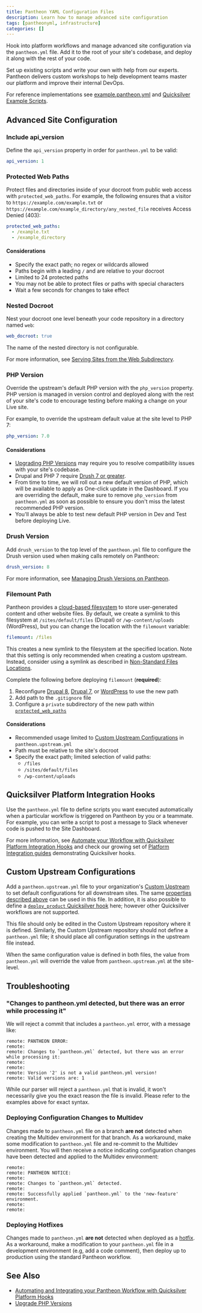 ```yaml
---
title: Pantheon YAML Configuration Files
description: Learn how to manage advanced site configuration
tags: [pantheonyml, infrastructure]
categories: []
---
```

Hook into platform workflows and manage advanced site configuration via the `pantheon.yml` file. Add it to the root of your site's codebase, and deploy it along with the rest of your code.

<Enablement title="Quicksilver Cloud Hooks Training" link="https://pantheon.io/agencies/learn-pantheon?docs">

Set up existing scripts and write your own with help from our experts. Pantheon delivers custom workshops to help development teams master our platform and improve their internal DevOps.

</Enablement>

For reference implementations see  [example.pantheon.yml](https://github.com/pantheon-systems/quicksilver-examples/blob/master/example.pantheon.yml) and [Quicksilver Example Scripts](https://github.com/pantheon-systems/quicksilver-examples).

## Advanced Site Configuration
### Include api_version
Define the `api_version` property in order for `pantheon.yml` to be valid:
```yaml
api_version: 1
```

### Protected Web Paths
Protect files and directories inside of your docroot from public web access with `protected_web_paths`. For example, the following ensures that a visitor to `https://example.com/example.txt` or `https://example.com/example_directory/any_nested_file` receives Access Denied (403):

```yaml
protected_web_paths:
  - /example.txt
  - /example_directory
```

#### Considerations
* Specify the exact path; no regex or wildcards allowed
* Paths begin with a leading `/` and are relative to your docroot
* Limited to 24 protected paths
* You may not be able to protect files or paths with special characters
* Wait a few seconds for changes to take effect

### Nested Docroot
Nest your docroot one level beneath your code repository in a directory named `web`:

```yaml
web_docroot: true
```

The name of the nested directory is not configurable.

For more information, see [Serving Sites from the Web Subdirectory](/docs/nested-docroot/).

### PHP Version
Override the upstream's default PHP version with the `php_version` property. PHP version is managed in version control and deployed along with the rest of your site's code to encourage testing before making a change on your Live site.

For example, to override the upstream default value at the site level to PHP 7:

```yaml
php_version: 7.0
```

#### Considerations
* [Upgrading PHP Versions](/docs/php-versions/) may require you to resolve compatibility issues with your site's codebase.
* Drupal and PHP 7 require [Drush 7 or greater](/docs/drush-versions/#configure-drush-version).
* From time to time, we will roll out a new default version of PHP, which will be available to apply as One-click update in the Dashboard. If you are overriding the default, make sure to remove `php_version` from `pantheon.yml` as soon as possible to ensure you don't miss the latest recommended PHP version.
* You'll always be able to test new default PHP version in Dev and Test before deploying Live.

### Drush Version
Add `drush_version` to the top level of the `pantheon.yml` file to configure the Drush version used when making calls remotely on Pantheon:

```yaml
drush_version: 8
```
For more information, see [Managing Drush Versions on Pantheon](/docs/drush-versions/).

### Filemount Path
Pantheon provides a [cloud-based filesystem](/docs/files/) to store user-generated content and other website files. By default, we create a symlink to this filesystem at `/sites/default/files` (Drupal) or `/wp-content/uploads` (WordPress), but you can change the location with the `filemount` variable:

```yaml
filemount: /files
```

This creates a new symlink to the filesystem at the specified location. Note that this setting is only recommended when creating a custom upstream. Instead, consider using a symlink as described in [Non-Standard Files Locations](/docs/non-standard-file-paths/).

Complete the following before deploying `filemount` (**required**):

1. Reconfigure [Drupal 8](https://www.drupal.org/upgrade/file_public_path), [Drupal 7](https://www.drupal.org/docs/7/distributions/drupal-commons/installing-drupal-commons/configuring-file-system-settings-after), or [WordPress](https://codex.wordpress.org/Editing_wp-config.php#Moving_uploads_folder) to use the new path
2. Add path to the `.gitignore` file
3. Configure a `private` subdirectory of the new path within [`protected_web_paths`](#protected-web-paths)

#### Considerations
* Recommended usage limited to [Custom Upstream Configurations](#custom-upstream-configurations) in `pantheon.upstream.yml`
* Path must be relative to the site's docroot
* Specify the exact path; limited selection of valid paths:
  * `/files`
  * `/sites/default/files`
  * `/wp-content/uploads`

## Quicksilver Platform Integration Hooks
Use the `pantheon.yml` file to define scripts you want executed automatically when a particular workflow is triggered on Pantheon by you or a teammate. For example, you can write a script to post a message to Slack whenever code is pushed to the Site Dashboard.

For more information, see [Automate your Workflow with Quicksilver Platform Integration Hooks](/docs/quicksilver/) and check our growing set of [Platform Integration guides](/docs/guides/) demonstrating Quicksilver hooks.

## Custom Upstream Configurations
Add a `pantheon.upstream.yml` file to your organization's [Custom Upstream](/docs/custom-upstream/) to set default configurations for all downstream sites. The same [properties described above](#advanced-site-configuration) can be used in this file. In addition, it is also possible to define a [`deploy_product` Quicksilver hook](/docs/quicksilver/#hooks) here; however other Quicksilver workflows are not supported.

This file should only be edited in the Custom Upstream repository where it is defined. Similarly, the Custom Upstream repository should not define a `pantheon.yml` file; it should place all configuration settings in the upstream file instead.

When the same configuration value is defined in both files, the value from `pantheon.yml` will override the value from `pantheon.upstream.yml` at the site-level.



## Troubleshooting

### "Changes to pantheon.yml detected, but there was an error while processing it"

We will reject a commit that includes a `pantheon.yml` error, with a message like:
```
remote: PANTHEON ERROR:
remote:
remote: Changes to `pantheon.yml` detected, but there was an error while processing it:
remote:
remote:
remote: Version '2' is not a valid pantheon.yml version!
remote: Valid versions are: 1
```

While our parser will reject a `pantheon.yml` that is invalid, it won't necessarily give you the exact reason the file is invalid. Please refer to the examples above for exact syntax.

### Deploying Configuration Changes to Multidev
Changes made to `pantheon.yml` file on a branch **are not** detected when creating the Multidev environment for that branch. As a workaround, make some modification to `pantheon.yml` file and re-commit to the Multidev environment. You will then receive a notice indicating configuration changes have been detected and applied to the Multidev environment:

```
remote:
remote: PANTHEON NOTICE:
remote:
remote: Changes to `pantheon.yml` detected.
remote:
remote: Successfully applied `pantheon.yml` to the 'new-feature' environment.
remote:
remote:
```

### Deploying Hotfixes
Changes made to `pantheon.yml` **are not** detected when deployed as a [hotfix](/docs/hotfixes/). As a workaround, make a modification to your `pantheon.yml` file in a development environment (e.g, add a code comment), then deploy up to production using the standard Pantheon workflow.

## See Also
- [Automating and Integrating your Pantheon Workflow with Quicksilver Platform Hooks](/docs/quicksilver/)
- [Upgrade PHP Versions](/docs/php-versions/)
